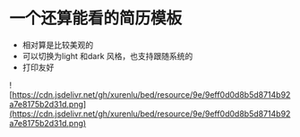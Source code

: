 # 一个还算能看的简历模板

- 相对算是比较美观的
- 可以切换为light 和dark 风格，也支持跟随系统的
- 打印友好


![https://cdn.jsdelivr.net/gh/xurenlu/bed/resource/9e/9eff0d0d8b5d8714b92a7e8175b2d31d.png](https://cdn.jsdelivr.net/gh/xurenlu/bed/resource/9e/9eff0d0d8b5d8714b92a7e8175b2d31d.png)